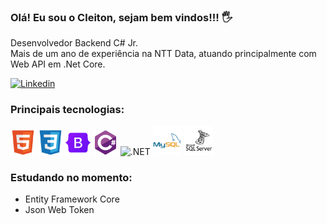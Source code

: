 ### Olá! Eu sou o Cleiton, sejam bem vindos!!! 🖐️

Desenvolvedor Backend C# Jr.<br>
Mais de um ano de experiência na NTT Data, atuando principalmente com Web API em .Net Core.

[![Linkedin](https://img.shields.io/badge/LinkedIn-0077B5?style=for-the-badge&logo=linkedin&logoColor=white)](https://www.linkedin.com/in/cleiton-cardoso/)

### Principais tecnologias:
<div style="display: inline_block">
    <img alt="HTML" height="40" width="40" src="https://raw.githubusercontent.com/devicons/devicon/master/icons/html5/html5-original.svg">
    <img alt="CSS" height="40" width="40" src="https://raw.githubusercontent.com/devicons/devicon/master/icons/css3/css3-original.svg">
    <img alt="BOOTSTRAP" height="40" width="40" src="https://raw.githubusercontent.com/devicons/devicon/master/icons/bootstrap/bootstrap-original.svg"/>
    <img alt="C#" height="40" width="40" src="https://raw.githubusercontent.com/devicons/devicon/master/icons/csharp/csharp-original.svg"/>
    <img alt=".NET" height="40" width="40" src="https://cdn.jsdelivr.net/gh/devicons/devicon/icons/dotnetcore/dotnetcore-original.svg"/>
    <img alt="MySQL" height="46" width="46" src="https://github.com/devicons/devicon/blob/master/icons/mysql/mysql-original-wordmark.svg"/>
    <img alt="SqlServer" height="46" width="46" src="https://github.com/devicons/devicon/blob/master/icons/microsoftsqlserver/microsoftsqlserver-plain-wordmark.svg"/>
</div>

### Estudando no momento:
<ul>
    <li>Entity Framework Core</li>
    <li>Json Web Token</li>
</ul>
